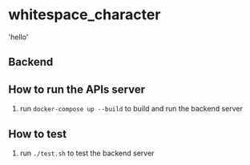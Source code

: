 # whitespace_character
'hello'

## Backend

## How to run the APIs server
1. run `docker-compose up --build` to build and run the backend server

## How to test
1. run `./test.sh` to test the backend server
